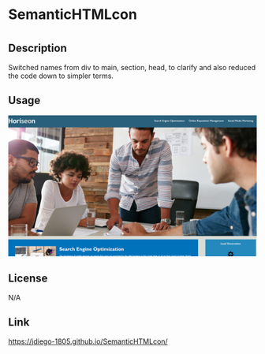 # SemanticHTMLcon
# <SemanticHTMLcon>

## Description

Switched names from div to main, section, head, to clarify and also reduced the code down to simpler terms.

## Usage

![Alt text](assets/images/semanticHTML.png)

## License

N/A

## Link

https://jdiego-1805.github.io/SemanticHTMLcon/